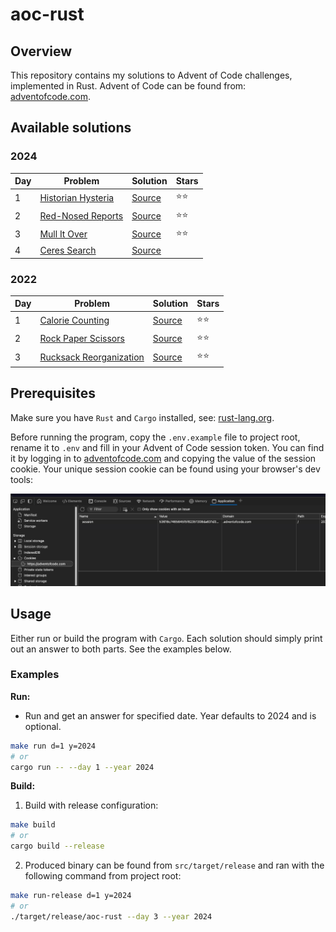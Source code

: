 # aoc-rust

## Overview

This repository contains my solutions to Advent of Code challenges, implemented in Rust. Advent of Code can be found from: [adventofcode.com](https://adventofcode.com/).

## Available solutions

### 2024

| Day | Problem                                                   | Solution                         | Stars |
| --- | --------------------------------------------------------- | -------------------------------- | ----- |
| 1   | [Historian Hysteria](https://adventofcode.com/2024/day/1) | [Source](src/year_2024/day_1.rs) | ⭐⭐  |
| 2   | [Red-Nosed Reports](https://adventofcode.com/2024/day/2)  | [Source](src/year_2024/day_2.rs) | ⭐⭐  |
| 3   | [Mull It Over](https://adventofcode.com/2024/day/3)       | [Source](src/year_2024/day_3.rs) | ⭐⭐  |
| 4   | [Ceres Search](https://adventofcode.com/2024/day/4)       | [Source](src/year_2024/day_4.rs) |       |

### 2022

| Day | Problem                                                        | Solution                         | Stars |
| --- | -------------------------------------------------------------- | -------------------------------- | ----- |
| 1   | [Calorie Counting](https://adventofcode.com/2022/day/1)        | [Source](src/year_2022/day_1.rs) | ⭐⭐  |
| 2   | [Rock Paper Scissors](https://adventofcode.com/2022/day/2)     | [Source](src/year_2022/day_2.rs) | ⭐⭐  |
| 3   | [Rucksack Reorganization](https://adventofcode.com/2022/day/3) | [Source](src/year_2022/day_3.rs) | ⭐⭐  |

## Prerequisites

Make sure you have `Rust` and `Cargo` installed, see: [rust-lang.org](https://www.rust-lang.org/tools/install).

Before running the program, copy the `.env.example` file to project root, rename it to `.env` and fill in your Advent of Code session token. You can find it by logging in to [adventofcode.com](https://adventofcode.com/) and copying the value of the session cookie. Your unique session cookie can be found using your browser's dev tools:

![AOC_SESSION_TOKEN](assets/session_token.png)

## Usage

Either run or build the program with `Cargo`. Each solution should simply print out an answer to both parts. See the examples below.

### Examples

**Run:**

-   Run and get an answer for specified date. Year defaults to 2024 and is optional.

```sh
make run d=1 y=2024
# or
cargo run -- --day 1 --year 2024
```

**Build:**

1. Build with release configuration:

```sh
make build
# or
cargo build --release
```

2. Produced binary can be found from `src/target/release` and ran with the following command from project root:

```sh
make run-release d=1 y=2024
# or
./target/release/aoc-rust --day 3 --year 2024
```
